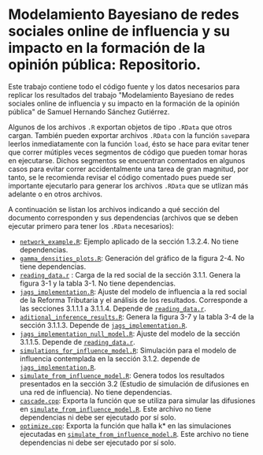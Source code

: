 # Modelamiento Bayesiano de redes sociales online de influencia y su impacto en la formación de la opinión pública: Repositorio.

Este trabajo contiene todo el código fuente y los datos necesarios para replicar los resultados del trabajo "Modelamiento Bayesiano de redes sociales online de influencia y su impacto en la formación de la opinión pública" de Samuel Hernando Sánchez Gutiérrez.

Algunos de los archivos `.R` exportan objetos de tipo `.RData` que otros cargan. También pueden exportar archivos `.RData` con la función `save`para leerlos inmediatamente con la función `load`, ésto se hace para evitar tener que correr mútiples veces segmentos de código que pueden tomar horas en ejecutarse. Dichos segmentos se encuentran comentados en algunos casos para evitar correr accidentalmente una tarea de gran magnitud, por tanto, se le recomienda revisar el código comentado pues puede ser importante ejecutarlo para generar los archivos `.RData` que se utlizan más adelante o en otros archivos.

A continuación se listan los archivos indicando a qué sección del documento corresponden y sus dependencias (archivos que se deben ejecutar primero para tener los `.RData` necesarios):

* [`network_example.R`](/network_example.R): Ejemplo aplicado de la sección 1.3.2.4. No tiene dependencias.
* [`gamma_densities_plots.R`](/gamma_densities_plots.R): Generación del gráfico de la figura 2-4. No tiene dependencias.
* [`reading_data.r`](/reading_data.r) : Carga de la red social de la sección 3.1.1. Genera la figura 3-1 y la tabla 3-1. No tiene dependencias. 
* [`jags_implementation.R`](/jags_implementation.R): Ajuste del modelo de influencia a la red social de la Reforma Tributaria y el análisis de los resultados. Corresponde a las secciones 3.1.1.1 a 3.1.1.4. Depende de [`reading_data.r`](/reading_data.r).
* [`aditional_inference_results.R`](/aditional_inference_results.R): Genera la figura 3-7 y la tabla 3-4 de la sección 3.1.1.3. Depende de [`jags_implementation.R`](/jags_implementation.R).
* [`jags_implementation_null_model.R`](/jags_implementation_null_model.R): Ajuste del modelo de la sección 3.1.1.5. Depende de [`reading_data.r`](/reading_data.r).
* [`simulations_for_influence_model.R`](/simulations_for_influence_model.R): Simulación para el modelo de influencia contemplada en la sección 3.1.2. depende de [`jags_implementation.R`](/jags_implementation.R).
* [`simulate_from_influence_model.R`](/simulate_from_influence_model.R): Genera todos los resultados presentados en la sección 3.2 (Estudio de simulación de difusiones en una red de influencia). No tiene dependencias.
* [`cascade.cpp`](/cascade.cpp): Exporta la función que se utiliza para simular las difusiones en [`simulate_from_influence_model.R`](/simulate_from_influence_model.R). Este archivo no tiene dependencias ni debe ser ejecutado por sí solo.
* [`optimize.cpp`](/optimize.cpp): Exporta la función que halla k* en las simulaciones ejecutadas en [`simulate_from_influence_model.R`](/simulate_from_influence_model.R). Este archivo no tiene dependencias ni debe ser ejecutado por sí solo.
